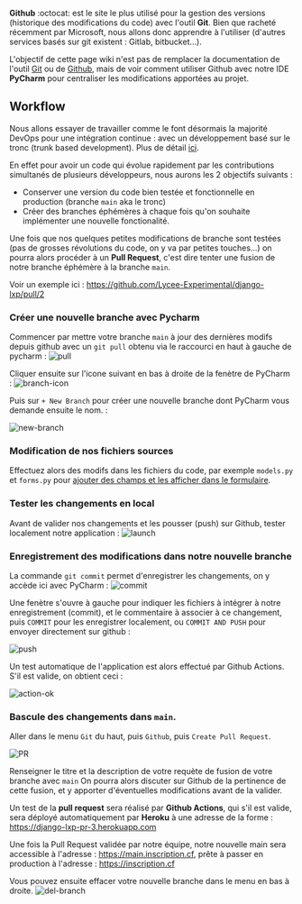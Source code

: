 **Github** :octocat: est le site le plus utilisé pour la gestion des versions (historique des modifications du code) avec l'outil **Git**. Bien que racheté récemment par Microsoft, nous allons donc apprendre à l'utiliser (d'autres services basés sur git existent : Gitlab, bitbucket...).

L'objectif de cette page wiki n'est pas de remplacer la documentation de l'outil [Git](https://git-scm.com/book/fr/v2) ou de [Github](https://docs.github.com/en), mais de voir comment utiliser Github avec notre IDE **PyCharm** pour centraliser les modifications apportées au projet.




## Workflow

Nous allons essayer de travailler comme le font désormais la majorité DevOps pour une intégration continue : avec un développement basé sur le tronc (trunk based development). Plus de détail [ici](https://www.atlassian.com/fr/continuous-delivery/continuous-integration/trunk-based-development).

En effet pour avoir un code qui évolue rapidement par les contributions simultanés de plusieurs développeurs, nous aurons les 2 objectifs suivants :
- Conserver une version du code bien testée et fonctionnelle en production (branche `main` aka le tronc)
- Créer des branches éphémères à chaque fois qu'on souhaite implémenter une nouvelle fonctionalité.

Une fois que nos quelques petites modifications de branche sont testées (pas de grosses révolutions du code, on y va par petites touches...) on pourra alors procéder à un **Pull Request**, c'est dire tenter une fusion de notre branche éphémère à la branche `main`.

Voir un exemple ici : https://github.com/Lycee-Experimental/django-lxp/pull/2

### Créer une nouvelle branche avec Pycharm

Commencer par mettre votre branche `main` à jour des dernières modifs depuis github avec un `git pull` obtenu via le raccourci en haut à gauche de pycharm : ![pull](https://i.imgur.com/JPZJgCd.png)

Cliquer ensuite sur l'icone suivant en bas à droite de la fenètre de PyCharm : ![branch-icon](https://i.imgur.com/cxzQwtG.png)

Puis sur `+ New Branch` pour créer une nouvelle branche dont PyCharm vous demande ensuite le nom. :

![new-branch](https://i.imgur.com/L1ObUow.png)

### Modification de nos fichiers sources
Effectuez alors des modifs dans les fichiers du code, par exemple `models.py` et `forms.py` pour [ajouter des champs et les afficher dans le formulaire](https://github.com/Lycee-Experimental/django-lxp/wiki/5.-Ajout-de-champs-dans-le-formulaire).

### Tester les changements en local
Avant de valider nos changements et les pousser (push) sur Github, tester localement notre application : ![launch](https://i.imgur.com/Wn58KyI.png)

### Enregistrement des modifications dans notre nouvelle branche
La commande `git commit` permet d'enregistrer les changements, on y accède ici avec PyCharm : ![commit](https://i.imgur.com/cP2HRTZ.png)

Une fenètre s'ouvre à gauche pour indiquer les fichiers à intégrer à notre enregistrement (commit), et le commentaire à associer à ce changement, puis `COMMIT` pour les enregistrer localement, ou `COMMIT AND PUSH` pour envoyer directement sur github :

![push](https://i.imgur.com/R5jrx2m.png)

Un test automatique de l'application est alors effectué par Github Actions. S'il est valide, on obtient ceci :

![action-ok](https://i.imgur.com/rc4LIhW.png)

### Bascule des changements dans `main`.

Aller dans le menu `Git` du haut, puis `Github`, puis `Create Pull Request`.

![PR](https://i.imgur.com/AKGTKso.png)

Renseigner le titre et la description de votre requète de fusion de votre branche avec `main`
On pourra alors discuter sur Github de la pertinence de cette fusion, et y apporter d'éventuelles modifications avant de la valider.

Un test de la **pull request** sera réalisé par **Github Actions**, qui s'il est valide, sera déployé automatiquement par **Heroku** à une adresse de la forme : https://django-lxp-pr-3.herokuapp.com

Une fois la Pull Request validée par notre équipe, notre nouvelle main sera accessible à l'adresse : https://main.inscription.cf, prête à passer en production à l'adresse : https://inscription.cf

Vous pouvez ensuite effacer votre nouvelle branche dans le menu en bas à droite.
![del-branch](https://i.imgur.com/haEALYL.png)